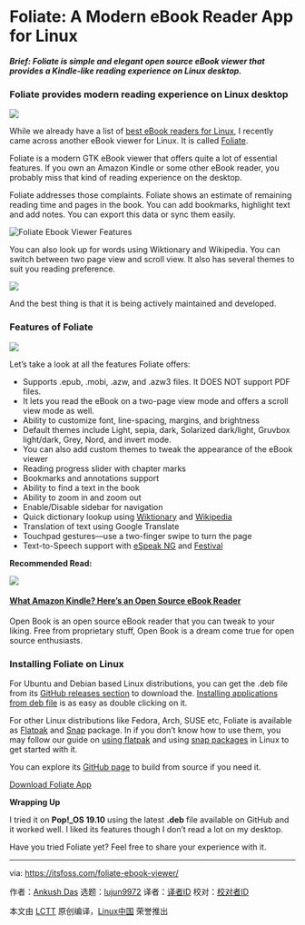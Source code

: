 [#]: collector: (lujun9972)
[#]: translator: ( )
[#]: reviewer: ( )
[#]: publisher: ( )
[#]: url: ( )
[#]: subject: (Foliate: A Modern eBook Reader App for Linux)
[#]: via: (https://itsfoss.com/foliate-ebook-viewer/)
[#]: author: (Ankush Das https://itsfoss.com/author/ankush/)

Foliate: A Modern eBook Reader App for Linux
======

_**Brief: Foliate is simple and elegant open source eBook viewer that provides a Kindle-like reading experience on Linux desktop.**_

### Foliate provides modern reading experience on Linux desktop

![][1]

While we already have a list of [best eBook readers for Linux][2], I recently came across another eBook viewer for Linux. It is called [Foliate][3].

Foliate is a modern GTK eBook viewer that offers quite a lot of essential features. If you own an Amazon Kindle or some other eBook reader, you probably miss that kind of reading experience on the desktop.

Foliate addresses those complaints. Foliate shows an estimate of remaining reading time and pages in the book. You can add bookmarks, highlight text and add notes. You can export this data or sync them easily.

![Foliate Ebook Viewer Features][4]

You can also look up for words using Wiktionary and Wikipedia. You can switch between two page view and scroll view. It also has several themes to suit you reading preference.

![][5]

And the best thing is that it is being actively maintained and developed.

### Features of Foliate

![][6]

Let’s take a look at all the features Foliate offers:

  * Supports .epub, .mobi, .azw, and .azw3 files. It DOES NOT support PDF files.
  * It lets you read the eBook on a two-page view mode and offers a scroll view mode as well.
  * Ability to customize font, line-spacing, margins, and brightness
  * Default themes include Light, sepia, dark, Solarized dark/light, Gruvbox light/dark, Grey, Nord, and invert mode.
  * You can also add custom themes to tweak the appearance of the eBook viewer
  * Reading progress slider with chapter marks
  * Bookmarks and annotations support
  * Ability to find a text in the book
  * Ability to zoom in and zoom out
  * Enable/Disable sidebar for navigation
  * Quick dictionary lookup using [Wiktionary][7] and [Wikipedia][8]
  * Translation of text using Google Translate
  * Touchpad gestures—use a two-finger swipe to turn the page
  * Text-to-Speech support with [eSpeak NG][9] and [Festival][10]



**Recommended Read:**

![][11]

#### [What Amazon Kindle? Here’s an Open Source eBook Reader][12]

Open Book is an open source eBook reader that you can tweak to your liking. Free from proprietary stuff, Open Book is a dream come true for open source enthusiasts.

### Installing Foliate on Linux

For Ubuntu and Debian based Linux distributions, you can get the .deb file from its [GitHub releases section][13] to download the. [Installing applications from deb file][14] is as easy as double clicking on it.

For other Linux distributions like Fedora, Arch, SUSE etc, Foliate is available as [Flatpak][15] and [Snap][16] package. In if you don’t know how to use them, you may follow our guide on [using flatpak][17] and using [snap packages][18] in Linux to get started with it.

You can explore its [GitHub page][19] to build from source if you need it.

[Download Foliate App][20]

**Wrapping Up**

I tried it on **Pop!_OS 19.10** using the latest **.deb** file available on GitHub and it worked well. I liked its features though I don’t read a lot on my desktop.

Have you tried Foliate yet? Feel free to share your experience with it.

--------------------------------------------------------------------------------

via: https://itsfoss.com/foliate-ebook-viewer/

作者：[Ankush Das][a]
选题：[lujun9972][b]
译者：[译者ID](https://github.com/译者ID)
校对：[校对者ID](https://github.com/校对者ID)

本文由 [LCTT](https://github.com/LCTT/TranslateProject) 原创编译，[Linux中国](https://linux.cn/) 荣誉推出

[a]: https://itsfoss.com/author/ankush/
[b]: https://github.com/lujun9972
[1]: https://i0.wp.com/itsfoss.com/wp-content/uploads/2020/04/foliate-app.jpg?ssl=1
[2]: https://itsfoss.com/best-ebook-readers-linux/
[3]: https://johnfactotum.github.io/foliate/
[4]: https://i1.wp.com/itsfoss.com/wp-content/uploads/2020/04/foliate-ebook-viewer-features.jpg?ssl=1
[5]: https://i0.wp.com/itsfoss.com/wp-content/uploads/2020/04/foliate-screenshot.jpg?ssl=1
[6]: https://i1.wp.com/itsfoss.com/wp-content/uploads/2020/04/foliate-options.jpg?ssl=1
[7]: https://en.wiktionary.org/wiki/Wiktionary:Main_Page
[8]: https://en.wikipedia.org/wiki/Main_Page
[9]: https://github.com/espeak-ng/espeak-ng
[10]: http://www.cstr.ed.ac.uk/projects/festival/
[11]: https://i0.wp.com/itsfoss.com/wp-content/uploads/2020/01/open-book-under-development-feature.jpeg?fit=800%2C450&ssl=1
[12]: https://itsfoss.com/open-book/
[13]: https://github.com/johnfactotum/foliate/releases
[14]: https://itsfoss.com/install-deb-files-ubuntu/
[15]: https://flathub.org/apps/details/com.github.johnfactotum.Foliate
[16]: https://snapcraft.io/foliate
[17]: https://itsfoss.com/flatpak-guide/
[18]: https://itsfoss.com/use-snap-packages-ubuntu-16-04/
[19]: https://github.com/johnfactotum/foliate
[20]: tmp.6FO70BtAuy
